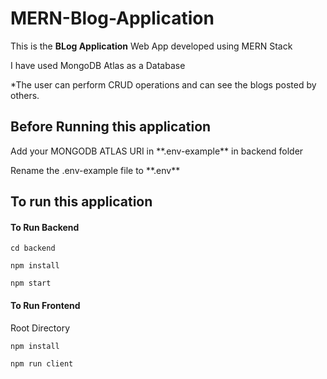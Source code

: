 # MERN-Blog-Application

This is the **BLog Application** Web App developed using MERN Stack

I have used MongoDB Atlas as a Database

*The user can perform CRUD operations and can see the blogs posted by others.

## Before Running  this application
<p>Add your MONGODB ATLAS URI in **.env-example** in backend folder </p>
<p>Rename the .env-example file to **.env** </p>

## To run this application

#### To Run Backend
`cd backend` <br>

`npm install` <br>

`npm start`

#### To Run Frontend

 Root Directory<br>

`npm install` <br>

`npm run client`
